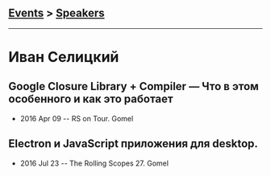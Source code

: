 ## [Events](../README.md) > [Speakers](../speakers.md)
---

# Иван Селицкий

## Google Closure Library + Compiler — Что в этом особенного и как это работает
- 2016 Apr 09 -- RS on Tour. Gomel    
## Electron и JavaScript приложения для desktop.
- 2016 Jul 23 -- The Rolling Scopes 27. Gomel    
